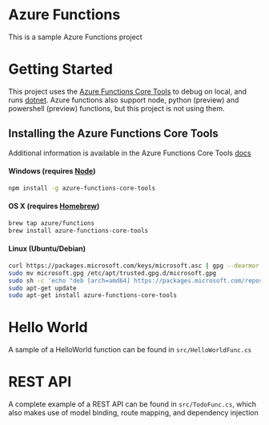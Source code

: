 # Azure Functions
This is a sample Azure Functions project

# Getting Started

This project uses the [Azure Functions Core Tools](https://docs.microsoft.com/en-us/azure/azure-functions/functions-run-local) to debug on local, and runs [dotnet](https://dotnet.microsoft.com). Azure functions also support node, python (preview) and powershell (preview) functions, but this project is not using them. 

## Installing the Azure Functions Core Tools

Additional information is available in the Azure Functions Core Tools [docs](https://docs.microsoft.com/en-us/azure/azure-functions/functions-run-local)

#### Windows (requires [Node](https://nodejs.org/en/))
```sh
npm install -g azure-functions-core-tools
```

#### OS X (requires [Homebrew](https://brew.sh))
```sh
brew tap azure/functions
brew install azure-functions-core-tools
```

#### Linux (Ubuntu/Debian)
```sh
curl https://packages.microsoft.com/keys/microsoft.asc | gpg --dearmor > microsoft.gpg
sudo mv microsoft.gpg /etc/apt/trusted.gpg.d/microsoft.gpg
sudo sh -c 'echo "deb [arch=amd64] https://packages.microsoft.com/repos/microsoft-ubuntu-$(lsb_release -cs)-prod $(lsb_release -cs) main" > /etc/apt/sources.list.d/dotnetdev.list'
sudo apt-get update
sudo apt-get install azure-functions-core-tools
```

# Hello World

A sample of a HelloWorld function can be found in `src/HelloWorldFunc.cs`

# REST API

A complete example of a REST API can be found in `src/TodoFunc.cs`, which also makes use of model binding, route mapping, and dependency injection

